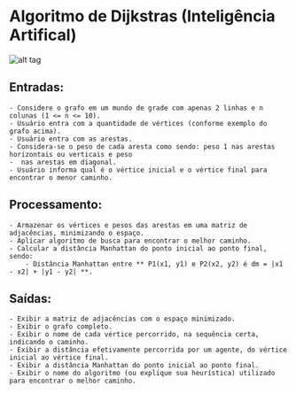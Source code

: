 # Algoritmo de Dijkstras (Inteligência Artifical)

![alt tag](http://www.alzaro.com.br/img/grafo.jpg)

## Entradas:

	- Considere o grafo em um mundo de grade com apenas 2 linhas e n colunas (1 <= n <= 10).
	- Usuário entra com a quantidade de vértices (conforme exemplo do grafo acima).
	- Usuário entra com as arestas.
	- Considera-se o peso de cada aresta como sendo: peso 1 nas arestas horizontais ou verticais e peso
	-  nas arestas em diagonal.
	- Usuário informa qual é o vértice inicial e o vértice final para encontrar o menor caminho.

## Processamento:

	- Armazenar os vértices e pesos das arestas em uma matriz de adjacências, minimizando o espaço.
	- Aplicar algoritmo de busca para encontrar o melhor caminho.
	- Calcular a distância Manhattan do ponto inicial ao ponto final, sendo:
		- Distância Manhattan entre ** P1(x1, y1) e P2(x2, y2) é dm = |x1 - x2| + |y1 - y2| **.

## Saídas:

	- Exibir a matriz de adjacências com o espaço minimizado.
	- Exibir o grafo completo.
	- Exibir o nome de cada vértice percorrido, na sequência certa, indicando o caminho.
	- Exibir a distância efetivamente percorrida por um agente, do vértice inicial ao vértice final.
	- Exibir a distância Manhattan do ponto inicial ao ponto final.
	- Exibir o nome do algoritmo (ou explique sua heurística) utilizado para encontrar o melhor caminho.
